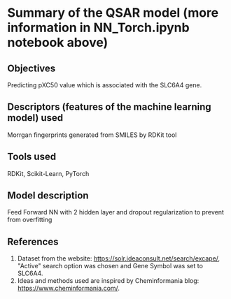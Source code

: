 # Summary of the QSAR model (more information in NN_Torch.ipynb notebook above)

## Objectives
Predicting pXC50 value which is associated with the SLC6A4 gene.
## Descriptors (features of the machine learning model) used 
Morrgan fingerprints generated from SMILES by RDKit tool
## Tools used
RDKit, Scikit-Learn, PyTorch
## Model description
Feed Forward NN with 2 hidden layer and dropout regularization to prevent from overfitting
## References 
1. Dataset from the website: https://solr.ideaconsult.net/search/excape/, "Active" search option was chosen and Gene Symbol was set to SLC6A4.
2. Ideas and methods used are inspired by Cheminformania blog: https://www.cheminformania.com/.
